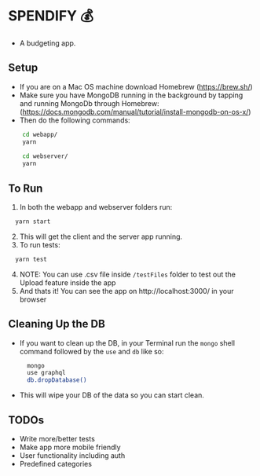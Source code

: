 # SPENDIFY 💰

- A budgeting app.

## Setup
- If you are on a Mac OS machine download Homebrew (https://brew.sh/)
- Make sure you have MongoDB running in the background by tapping and running MongoDb through Homebrew: (https://docs.mongodb.com/manual/tutorial/install-mongodb-on-os-x/)
- Then do the following commands:
```bash 
    cd webapp/
    yarn
    
    cd webserver/
    yarn
```

## To Run
1) In both the webapp and webserver folders run:
```bash 
  yarn start
```
2) This will get the client and the server app running.
3) To run tests: 
```bash 
  yarn test
```
4) NOTE: You can use .csv file inside `/testFiles` folder to test out the Upload feature inside the app
5) And thats it! You can see the app on http://localhost:3000/ in your browser

## Cleaning Up the DB
- If you want to clean up the DB, in your Terminal run the `mongo` shell command followed by the `use` and `db` like so:
  ```bash
    mongo
    use graphql
    db.dropDatabase()
  ```
- This will wipe your DB of the data so you can start clean.

## TODOs
- Write more/better tests
- Make app more mobile friendly
- User functionality including auth
- Predefined categories
